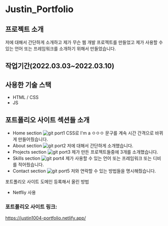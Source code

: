 # Justin_Portfolio

## 프로젝트 소개
저에 대해서 간단하게 소개하고 제가 무슨 웹 개발 프로젝트를 만들었고 제가 사용할 수 있는 언어 또는 프레임워크를 소개하기 위해서 만들었습니다.



## 작업기간(2022.03.03~2022.03.10)


## 사용한 기술 스택
* HTML / CSS
* JS


## 포트폴리오 사이트 섹션들 소개
* Home section
![git port1](https://user-images.githubusercontent.com/71034807/163465226-f16f20b3-afc7-46c6-845c-6040f36aa634.jpg)
CSS로 I'm a ㅇㅇㅇ  문구를 계속 시간 간격으로 바뀌게 만들어줬습니다.
* About section
![git port2](https://user-images.githubusercontent.com/71034807/163465485-7e852958-8e8f-41f0-9e28-07fada5f6de6.jpg)
저에 대해서 간단하게 소개했습니다.
* Projects section
![git port3](https://user-images.githubusercontent.com/71034807/163465520-4ae61c0d-42f9-44ca-8c81-97c7d0489306.jpg)
제가 만든 프로젝트들중에 3개를 소개했습니다.
* Skills section
![git port4](https://user-images.githubusercontent.com/71034807/163465594-29dc5354-ec89-4e6f-8122-b0efa4bdca61.jpg)
제가 사용할 수 있는 언어 또는 프레임워크 또는 디비를 적어줬습니다.
* Contact section
![git port5](https://user-images.githubusercontent.com/71034807/163465651-e9cfe9f7-8392-49f6-a803-b3c642e6dd94.jpg)
저와 연락할 수 있는 방법들을 명시해줬습니다.


포트폴리오 사이트 도메인 등록해서 올린 방법
* Netfliy 사용


### 포트폴리오 사이트 링크:
https://justin1004-portfolio.netlify.app/
